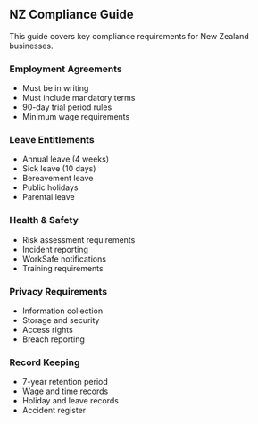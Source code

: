 ## NZ Compliance Guide

This guide covers key compliance requirements for New Zealand businesses.

### Employment Agreements

- Must be in writing
- Must include mandatory terms
- 90-day trial period rules
- Minimum wage requirements

### Leave Entitlements

- Annual leave (4 weeks)
- Sick leave (10 days)
- Bereavement leave
- Public holidays
- Parental leave

### Health & Safety

- Risk assessment requirements
- Incident reporting
- WorkSafe notifications
- Training requirements

### Privacy Requirements

- Information collection
- Storage and security
- Access rights
- Breach reporting

### Record Keeping

- 7-year retention period
- Wage and time records
- Holiday and leave records
- Accident register